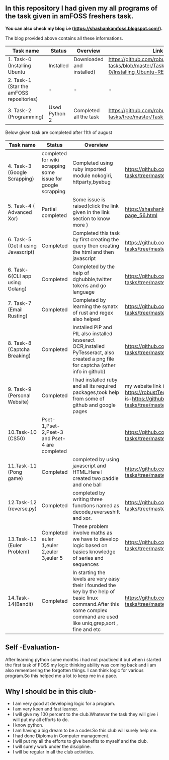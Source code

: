 ## In this repository I had given my all programs of the task given in amFOSS freshers task.
**You can also check my blog i.e (https://shashankamfoss.blogspot.com/).**


The blog provided above contains all these informations.



|Task name                       |Status       |Overview               |Link |                                                         
|--------------------------------|--------------------------------------------------------------|-------------|----------------|
|1. Task-0 (Installing Ubuntu      |Installed    |Downloaded and installed)|https://github.com/robustTechie/amfoss-tasks/blob/master/Task-0/Installing_Ubuntu-README.MD|
|2. Task-1 (Star the amFOSS repositories)|-|-|-|
|3. Task-2 (Programming)          |Used Python 2 |Completed all the task|https://github.com/robustTechie/amfoss-tasks/tree/master/Task-2|

Below given task are completed after 11th of august

|Task name                       |Status       |Overview               |Link |
|--------------------------------|-------------|-----------------------|-----|
|4. Task-3 (Google Scrapping)     |completed for wiki scrapping some issue for google scrapping|Completed using ruby imported module nokogiri, httparty,byebug|https://github.com/robustTechie/amfoss-tasks/tree/master/Task-3| 
|5. Task-4 ( Advanced Xor)|Partial completed|Some issue is raised(click the link given in the link section to know more )|https://shashankamfoss.blogspot.com/p/blog-page_56.html|
|6. Task-5 (Get it using Javascript) |Completed|Completed this task by first creating the query then creating the html and then javascript|https://github.com/robustTechie/amfoss-tasks/tree/master/Task-5|
|6. Task-6(CLI app using Golang)|Completed|Completed by the help of dghubble,twitter tokens and go language|https://github.com/robustTechie/amfoss-tasks/tree/master/Task-6|
|7. Task-7 (Email Rusting)|Completed|Completed by learning the synatx of rust and regex also helped|https://github.com/robustTechie/amfoss-tasks/tree/master/Task-7|
|8. Task-8 (Captcha Breaking)     |Completed |Installed  PIP and PIL also installed tesseract OCR,installed PyTesseract, also created a png file for captcha (other info in github)|https://github.com/robustTechie/amfoss-tasks/tree/master/Task-8 |
|9. Task-9 (Personal Website)|Completed|I had installed ruby and all its required packages,took help from some of github and google pages|my website link is-https://robustTechie.github.io/               and github link is-https://github.com/robustTechie/amfoss-tasks/tree/master/Task-9 |
|10.Task-10 (CS50)|Pset-1,Pset-2,Pset-3 and Pset-4 are completed||https://github.com/robustTechie/amfoss-tasks/tree/master/Task-10|
|11.Task-11 (Pong game)|Completed |completed by using javascript and HTML.Here I created two paddle and one ball|https://github.com/robustTechie/amfoss-tasks/tree/master/Task-11|
|12.Task-12 (reverse.py)|Completed |completed by writing three functions named as decode,reverseshift and xor.|https://github.com/robustTechie/amfoss-tasks/tree/master/Task-12|
|13.Task-13 (Euler Problem)|Completed euler 1,euler 2,euler 3,euler 5|These problem involve maths as we have to develop logic based on basics knowledge of series and sequences|https://github.com/robustTechie/amfoss-tasks/tree/master/Task-13|
|14.Task-14(Bandit)|Completed|In starting the levels are very easy their i founded the key by the help of basic linux command.After this some complex command are used like uniq,grep,sort , fine and etc|https://github.com/robustTechie/amfoss-tasks/tree/master/Task-14| 





## Self -Evaluation- 
After learning python some months i had not practiced it but when i started the first task of FOSS my logic thinking                     ability was coming back and i am also remembering the forgotten things. I can think logic for various program.So this                   helped me a lot to keep me in a pace.






## Why I should be in this club-
* I am very good at developing logic for a program.
* I am very keen and fast learner.
* I will give my 100 percent to the club.Whatever the task they will give i will put my all efforts to do.
* I know python.
* I am having a big dream to be a coder.So this club will surely help me.
* I had done Diploma in Computer management.
* I will put my all the efforts to give benefits to myself and the club.
* I will surely work under the discipline.
* I will be regular in all the club activities.



